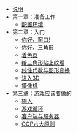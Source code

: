 - [说明](README.md)
- 第一章：准备工作
  - [配置环境](chapter1/lwjgl.md)
- 第二章：入门
  - [你好，窗口!](chapter1/hello_window.md)
  - [你好，三角形](chapter2/hello_triangle.md)
  - [着色器](chapter2/shader.md)
  - [给三角形贴上纹理](chapter2/texture.md)
  - [线性代数与图形变换](chapter2/transform.md)
  - [进入3D](chapter2/into_3D.md)
  - [摄像机](chapter2/camera.md)
- 第三章：游戏应该要做的
  - [输入](chapter3/input.md)
  - [游戏循环](chapter3/game_loop.md)
  - [客户端与服务器](chapter3/client_and_server.md)
  - [OOP六大原则](chapter3/6_rules_of_OOP.md)
